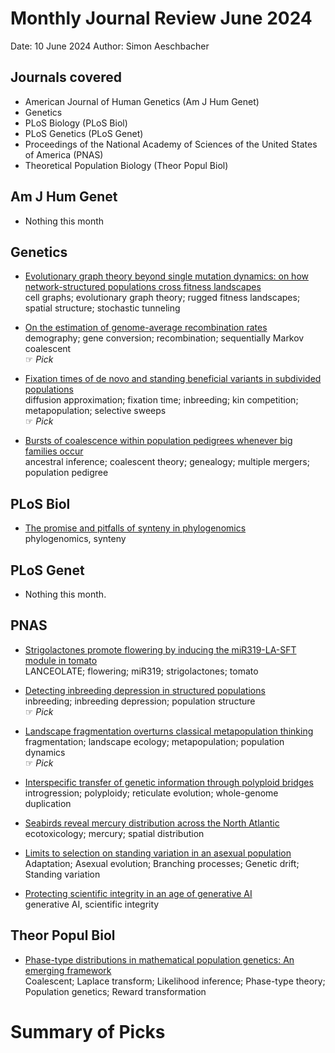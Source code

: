 # Monthly Journal Review June 2024

Date: 10 June 2024
Author: Simon Aeschbacher

## Journals covered
- American Journal of Human Genetics (Am J Hum Genet)
- Genetics
- PLoS Biology (PLoS Biol)
- PLoS Genetics (PLoS Genet)
- Proceedings of the National Academy of Sciences of the United States of America (PNAS)
- Theoretical Population Biology (Theor Popul Biol)

## Am J Hum Genet
- Nothing this month 
  

## Genetics
- [Evolutionary graph theory beyond single mutation dynamics: on how network-structured populations cross fitness landscapes](https://doi.org/10.1093/genetics/iyae055)  
  cell graphs; evolutionary graph theory; rugged fitness landscapes; spatial structure; stochastic tunneling  
  

- [On the estimation of genome-average recombination rates](https://doi.org/10.1093/genetics/iyae051)  
  demography; gene conversion; recombination; sequentially Markov coalescent  
 &#x261E; *Pick*  

- [Fixation times of de novo and standing beneficial variants in subdivided populations](https://doi.org/10.1093/genetics/iyae043)  
  diffusion approximation; fixation time; inbreeding; kin competition; metapopulation; selective sweeps  
 &#x261E; *Pick*

- [Bursts of coalescence within population pedigrees whenever big families occur](https://doi.org/10.1093/genetics/iyae030)  
  ancestral inference; coalescent theory; genealogy; multiple mergers; population pedigree  


## PLoS Biol
- [The promise and pitfalls of synteny in phylogenomics](https://doi.org/10.1371/journal.pbio.3002632)  
  phylogenomics, synteny  

## PLoS Genet
- Nothing this month.
  

## PNAS
- [Strigolactones promote flowering by inducing the miR319-LA-SFT module in tomato](https://doi.org/10.1073/pnas.2316371121)  
  LANCEOLATE; flowering; miR319; strigolactones; tomato  
  

- [Detecting inbreeding depression in structured populations](https://doi.org/10.1073/pnas.2315780121)  
  inbreeding; inbreeding depression; population structure  
 &#x261E; *Pick*  

- [Landscape fragmentation overturns classical metapopulation thinking](https://doi.org/10.1073/pnas.2303846121)  
  fragmentation; landscape ecology; metapopulation; population dynamics  
 &#x261E; *Pick*  

- [Interspecific transfer of genetic information through polyploid bridges](https://doi.org/10.1073/pnas.2400018121)  
  introgression; polyploidy; reticulate evolution; whole-genome duplication  
  

- [Seabirds reveal mercury distribution across the North Atlantic](https://doi.org/10.1073/pnas.2315513121)  
  ecotoxicology; mercury; spatial distribution  
 
  

- [Limits to selection on standing variation in an asexual population](https://doi.org/10.1016/j.tpb.2024.04.001)  
  Adaptation; Asexual evolution; Branching processes; Genetic drift; Standing variation  
  

- [Protecting scientific integrity in an age of generative AI](https://doi.org/10.1073/pnas.2407886121)  
  generative AI, scientific integrity   
  

## Theor Popul Biol
- [Phase-type distributions in mathematical population genetics: An emerging framework](https://doi.org/10.1016/j.tpb.2024.03.001)  
  Coalescent; Laplace transform; Likelihood inference; Phase-type theory; Population genetics; Reward transformation 


# Summary of Picks